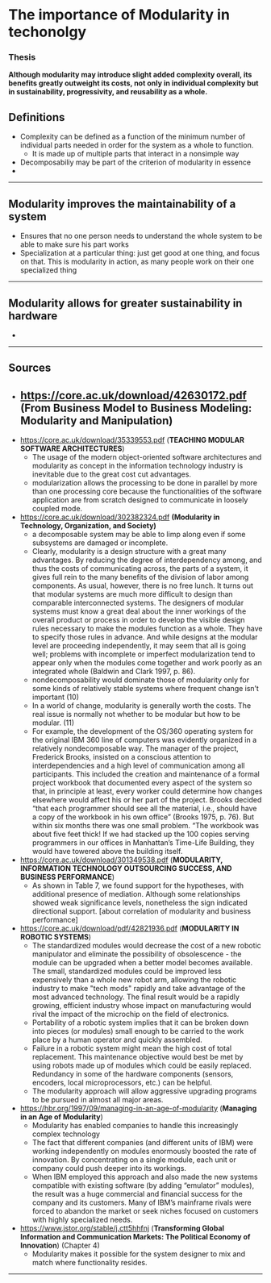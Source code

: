 # The importance of Modularity in techonolgy

### Thesis 
**Although modularity may introduce slight added complexity overall, its benefits greatly outweight its costs, not only in individual complexity but in sustainability, progressivity, and reusability as a whole.**



## Definitions
- Complexity can be defined as a function of the minimum number of individual parts needed in order for the system as a whole to function.
	- It is made up of multiple parts that interact in a nonsimple way
- Decomposabiliy may be part of the criterion of modularity in essence
- 

---

## Modularity improves the maintainability of a system
- Ensures that no one person needs to understand the whole system to be able to make sure his part works
- Specialization at a particular thing: just get good at one thing, and focus on that. This is modularity in action, as many people work on their one specialized thing

---

## Modularity allows for greater sustainability in hardware

- 

---

## Sources
- https://core.ac.uk/download/42630172.pdf (**From Business Model to Business Modeling: Modularity and Manipulation**)
	- 
- https://core.ac.uk/download/35339553.pdf (**TEACHING MODULAR SOFTWARE ARCHITECTURES**)
	- The usage of the modern object-oriented software architectures and modularity as concept in the information technology industry is inevitable due to the great cost cut advantages.
	- modularization allows the processing to be done in parallel by more than one processing core because the functionalities of the software application are from scratch designed to communicate in loosely coupled mode.
- https://core.ac.uk/download/302382324.pdf **(Modularity in Technology, Organization, and Society)**
	- a decomposable system may be able to limp along even if some subsystems are damaged or incomplete. 
	- Clearly, modularity is a design structure with a great many advantages. By reducing the degree of interdependency among, and thus the costs of communicating across, the parts of a system, it gives full rein to the many benefits of the division of labor among components. As usual, however, there is no free lunch. It turns out that modular systems are much more difficult to design than comparable interconnected systems. The designers of modular systems must know a great deal about the inner workings of the overall product or process in order to develop the visible design rules necessary to make the modules function as a whole. They have to specify those rules in advance. And while designs at the modular level are proceeding independently, it may seem that all is going well; problems with incomplete or imperfect modularization tend to appear only when the modules come together and work poorly as an integrated whole (Baldwin and Clark 1997, p. 86).
	- nondecomposability would dominate those of modularity only for some kinds of relatively stable systems where frequent change isn’t important (10)
	- In a world of change, modularity is generally worth the costs. The real issue is normally not whether to be modular but how to be modular. (11)
	- For example, the development of the OS/360 operating system for the original IBM 360 line of computers was evidently organized in a relatively nondecomposable way. The manager of the project, Frederick Brooks, insisted on a conscious attention to interdependencies and a high level of communication among all participants. This included the creation and maintenance of a formal project workbook that documented every aspect of the system so that, in principle at least, every worker could determine how changes elsewhere would affect his or her part of the project. Brooks decided “that each programmer should see all the material, i.e., should have a copy of the workbook in his own office” (Brooks 1975, p. 76). But within six months there was one small problem. “The workbook was about five feet thick! If we had stacked up the 100 copies serving programmers in our offices in Manhattan’s Time-Life Building, they would have towered above the building itself.
- https://core.ac.uk/download/301349538.pdf (**MODULARITY, INFORMATION TECHNOLOGY OUTSOURCING SUCCESS, AND BUSINESS PERFORMANCE**)
	- As shown in Table 7, we found support for the hypotheses, with additional presence of mediation. Although some relationships showed weak significance levels, nonetheless the sign indicated directional support. [about correlation of modularity and business performance]
- https://core.ac.uk/download/pdf/42821936.pdf (**MODULARITY IN ROBOTIC SYSTEMS**)
	- The standardized modules would decrease the cost of a new robotic manipulator and eliminate the possibility of obsolescence - the module can be upgraded when a better model becomes available. The small, standardized modules could be improved less expensively than a whole new robot arm, allowing the robotic industry to make "tech mods" rapidly and take advantage of the most advanced technology. The final result would be a rapidly growing, efficient industry whose impact on manufacturing would rival the impact of the microchip on the field of electronics.
	- Portability of a robotic system implies that it can be broken down into pieces (or modules) small enough to be carried to the work place by a human operator and quickly assembled.
	- Failure in a robotic system might mean the high cost of total replacement. This maintenance objective would best be met by using robots made up of modules which could be easily replaced. Redundancy in some of the hardware components (sensors, encoders, local microprocessors, etc.) can be helpful.
	- The modularity approach will allow aggressive upgrading programs to be pursued in almost all major areas.
- https://hbr.org/1997/09/managing-in-an-age-of-modularity (**Managing in an Age of Modularity**)
	- Modularity has enabled companies to handle this increasingly complex technology
	- The fact that different companies (and different units of IBM) were working independently on modules enormously boosted the rate of innovation. By concentrating on a single module, each unit or company could push deeper into its workings.
	- When IBM employed this approach and also made the new systems compatible with existing software (by adding “emulator” modules), the result was a huge commercial and financial success for the company and its customers. Many of IBM’s mainframe rivals were forced to abandon the market or seek niches focused on customers with highly specialized needs. 
- https://www.jstor.org/stable/j.ctt5hhfnj (**Transforming Global Information and Communication Markets: The Political Economy of Innovation**) (Chapter 4)
	- Modularity makes it possible for the system designer to mix and match where functionality resides.
---
